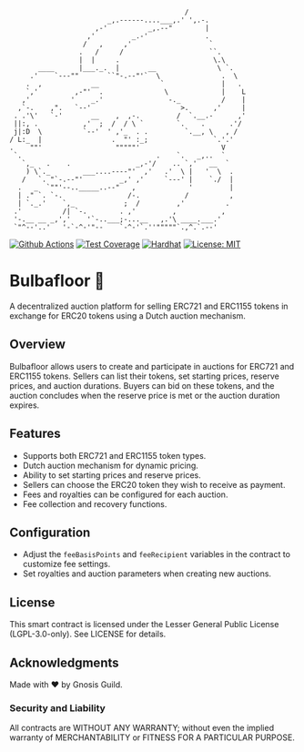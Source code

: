 ```
                                           /
                        _,.------....___,.' ',.-.
                     ,-'          _,.--"        |
                   ,'         _.-'              .
                  /   ,     ,'                   `
                 .   /     /                     ``.
                 |  |     .                       \.\
       ____      |___._.  |       __               \ `.
     .'    `---""       ``"-.--"'`  \               .  \
    .  ,            __               `              |   .
    `,'         ,-"'  .               \             |    L
   ,'          '    _.'                -._          /    |
  ,`-.    ,".   `--'                      >.      ,'     |
 . .'\'   `-'       __    ,  ,-.         /  `.__.-      ,'
 ||:, .           ,'  ;  /  / \ `        `.    .      .'/
 j|:D  \          `--'  ' ,'_  . .         `.__, \   , /
/ L:_  |                 .  "' :_;                `.'.'
.    ""'                  """""'                    V
 `.                                 .    `.   _,..  `
   `,_   .    .                _,-'/    .. `,'   __  `
    ) \`._        ___....----"'  ,'   .'  \ |   '  \  .
   /   `. "`-.--"'         _,' ,'     `---' |    `./  |
  .   _  `""'--.._____..--"   ,             '         |
  | ." `. `-.                /-.           /          ,
  | `._.'    `,_            ;  /         ,'          .
 .'          /| `-.        . ,'         ,           ,
 '-.__ __ _,','    '`-..___;-...__   ,.'\ ____.___.'
 `"^--'..'   '-`-^-'"--    `-^-'`.''"""""`.,^.`.--'
```

[![Github Actions][gha-badge]][gha] [![Test Coverage][coverage-badge]][coverage] [![Hardhat][hardhat-badge]][hardhat]
[![License: MIT][license-badge]][license]

[gha]: https://github.com/gnosisguild/bulbafloor/actions
[gha-badge]: https://github.com/gnosisguild/bulbafloor/actions/workflows/ci.yml/badge.svg
[hardhat]: https://hardhat.org/
[hardhat-badge]: https://img.shields.io/badge/Built%20with-Hardhat-FFDB1C.svg
[license]: https://opensource.org/license/lgpl-3-0/
[license-badge]: https://img.shields.io/badge/License-LGPLV3-blue.svg
[coverage]: https://coveralls.io/github/gnosisguild/bulbafloor?branch=main
[coverage-badge]: https://coveralls.io/repos/github/gnosisguild/bulbafloor/badge.svg?branch=main&cache_bust=1

# Bulbafloor 🌷

A decentralized auction platform for selling ERC721 and ERC1155 tokens in exchange for ERC20 tokens using a Dutch
auction mechanism.

## Overview

Bulbafloor allows users to create and participate in auctions for ERC721 and ERC1155 tokens. Sellers can list their
tokens, set starting prices, reserve prices, and auction durations. Buyers can bid on these tokens, and the auction
concludes when the reserve price is met or the auction duration expires.

## Features

- Supports both ERC721 and ERC1155 token types.
- Dutch auction mechanism for dynamic pricing.
- Ability to set starting prices and reserve prices.
- Sellers can choose the ERC20 token they wish to receive as payment.
- Fees and royalties can be configured for each auction.
- Fee collection and recovery functions.

## Configuration

- Adjust the `feeBasisPoints` and `feeRecipient` variables in the contract to customize fee settings.
- Set royalties and auction parameters when creating new auctions.

## License

This smart contract is licensed under the Lesser General Public License (LGPL-3.0-only). See LICENSE for details.

## Acknowledgments

Made with ❤️ by Gnosis Guild.

### Security and Liability

All contracts are WITHOUT ANY WARRANTY; without even the implied warranty of MERCHANTABILITY or FITNESS FOR A PARTICULAR
PURPOSE.
